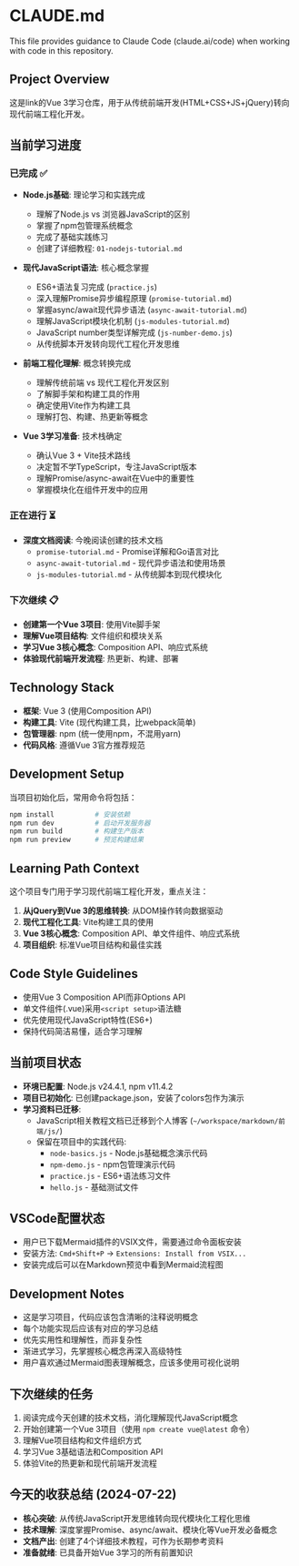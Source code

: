 # CLAUDE.md

This file provides guidance to Claude Code (claude.ai/code) when working with code in this repository.

## Project Overview
这是link的Vue 3学习仓库，用于从传统前端开发(HTML+CSS+JS+jQuery)转向现代前端工程化开发。

## 当前学习进度

### 已完成 ✅
- **Node.js基础**: 理论学习和实践完成
  - 理解了Node.js vs 浏览器JavaScript的区别
  - 掌握了npm包管理系统概念
  - 完成了基础实践练习
  - 创建了详细教程: `01-nodejs-tutorial.md`

- **现代JavaScript语法**: 核心概念掌握
  - ES6+语法复习完成 (`practice.js`)
  - 深入理解Promise异步编程原理 (`promise-tutorial.md`)
  - 掌握async/await现代异步语法 (`async-await-tutorial.md`)
  - 理解JavaScript模块化机制 (`js-modules-tutorial.md`)
  - JavaScript number类型详解完成 (`js-number-demo.js`)
  - 从传统脚本开发转向现代工程化开发思维

- **前端工程化理解**: 概念转换完成
  - 理解传统前端 vs 现代工程化开发区别
  - 了解脚手架和构建工具的作用
  - 确定使用Vite作为构建工具
  - 理解打包、构建、热更新等概念

- **Vue 3学习准备**: 技术栈确定
  - 确认Vue 3 + Vite技术路线
  - 决定暂不学TypeScript，专注JavaScript版本
  - 理解Promise/async-await在Vue中的重要性
  - 掌握模块化在组件开发中的应用

### 正在进行 ⏳
- **深度文档阅读**: 今晚阅读创建的技术文档
  - `promise-tutorial.md` - Promise详解和Go语言对比
  - `async-await-tutorial.md` - 现代异步语法和使用场景
  - `js-modules-tutorial.md` - 从传统脚本到现代模块化

### 下次继续 📋
- **创建第一个Vue 3项目**: 使用Vite脚手架
- **理解Vue项目结构**: 文件组织和模块关系
- **学习Vue 3核心概念**: Composition API、响应式系统
- **体验现代前端开发流程**: 热更新、构建、部署

## Technology Stack
- **框架**: Vue 3 (使用Composition API)
- **构建工具**: Vite (现代构建工具，比webpack简单)
- **包管理器**: npm (统一使用npm，不混用yarn)
- **代码风格**: 遵循Vue 3官方推荐规范

## Development Setup
当项目初始化后，常用命令将包括：
```bash
npm install          # 安装依赖
npm run dev          # 启动开发服务器
npm run build        # 构建生产版本
npm run preview      # 预览构建结果
```

## Learning Path Context
这个项目专门用于学习现代前端工程化开发，重点关注：
1. **从jQuery到Vue 3的思维转换**: 从DOM操作转向数据驱动
2. **现代工程化工具**: Vite构建工具的使用
3. **Vue 3核心概念**: Composition API、单文件组件、响应式系统
4. **项目组织**: 标准Vue项目结构和最佳实践

## Code Style Guidelines
- 使用Vue 3 Composition API而非Options API
- 单文件组件(.vue)采用`<script setup>`语法糖
- 优先使用现代JavaScript特性(ES6+)
- 保持代码简洁易懂，适合学习理解

## 当前项目状态
- **环境已配置**: Node.js v24.4.1, npm v11.4.2
- **项目已初始化**: 已创建package.json，安装了colors包作为演示
- **学习资料已迁移**: 
  - JavaScript相关教程文档已迁移到个人博客 (`~/workspace/markdown/前端/js/`)
  - 保留在项目中的实践代码:
    - `node-basics.js` - Node.js基础概念演示代码
    - `npm-demo.js` - npm包管理演示代码
    - `practice.js` - ES6+语法练习文件
    - `hello.js` - 基础测试文件

## VSCode配置状态
- 用户已下载Mermaid插件的VSIX文件，需要通过命令面板安装
- 安装方法: `Cmd+Shift+P` → `Extensions: Install from VSIX...`
- 安装完成后可以在Markdown预览中看到Mermaid流程图

## Development Notes
- 这是学习项目，代码应该包含清晰的注释说明概念
- 每个功能实现后应该有对应的学习总结
- 优先实用性和理解性，而非复杂性
- 渐进式学习，先掌握核心概念再深入高级特性
- 用户喜欢通过Mermaid图表理解概念，应该多使用可视化说明

## 下次继续的任务
1. 阅读完成今天创建的技术文档，消化理解现代JavaScript概念
2. 开始创建第一个Vue 3项目（使用 `npm create vue@latest` 命令）
3. 理解Vue项目结构和文件组织方式
4. 学习Vue 3基础语法和Composition API
5. 体验Vite的热更新和现代前端开发流程

## 今天的收获总结 (2024-07-22)
- **核心突破**: 从传统JavaScript开发思维转向现代模块化工程化思维
- **技术理解**: 深度掌握Promise、async/await、模块化等Vue开发必备概念
- **文档产出**: 创建了4个详细技术教程，可作为长期参考资料
- **准备就绪**: 已具备开始Vue 3学习的所有前置知识